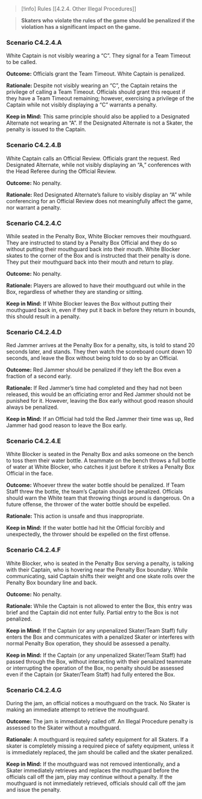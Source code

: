 > [!info] Rules
> [[4.2.4. Other Illegal Procedures]]

> **Skaters who violate the rules of the game should be penalized if the violation has a significant impact on the game.**

### Scenario C4.2.4.A

White Captain is not visibly wearing a “C”. They signal for a Team Timeout to be called.

**Outcome:** Officials grant the Team Timeout. White Captain is penalized.

**Rationale:** Despite not visibly wearing an “C”, the Captain retains the privilege of calling a Team Timeout. Officials should grant this request if they have a Team Timeout remaining; however, exercising a privilege of the Captain while not visibly displaying a “C” warrants a penalty.

**Keep in Mind:** This same principle should also be applied to a Designated Alternate not wearing an “A”. If the Designated Alternate is not a Skater, the penalty is issued to the Captain.

### Scenario C4.2.4.B

White Captain calls an Official Review. Officials grant the request. Red Designated Alternate, while not visibly displaying an “A,” conferences with the Head Referee during the Official Review.

**Outcome:** No penalty.

**Rationale:** Red Designated Alternate’s failure to visibly display an “A” while conferencing for an Official Review does not meaningfully affect the game, nor warrant a penalty.

### Scenario C4.2.4.C

While seated in the Penalty Box, White Blocker removes their mouthguard. They are instructed to stand by a Penalty Box Official and they do so without putting their mouthguard back into their mouth. White Blocker skates to the corner of the Box and is instructed that their penalty is done. They put their mouthguard back into their mouth and return to play.

**Outcome:** No penalty.

**Rationale:** Players are allowed to have their mouthguard out while in the Box, regardless of whether they are standing or sitting.

**Keep in Mind:** If White Blocker leaves the Box without putting their mouthguard back in, even if they put it back in before they return in bounds, this should result in a penalty.

### Scenario C4.2.4.D

Red Jammer arrives at the Penalty Box for a penalty, sits, is told to stand 20 seconds later, and stands. They then watch the scoreboard count down 10 seconds, and leave the Box without being told to do so by an Official.

**Outcome:** Red Jammer should be penalized if they left the Box even a fraction of a second early.

**Rationale:** If Red Jammer’s time had completed and they had not been released, this would be an officiating error and Red Jammer should not be punished for it. However, leaving the Box early without good reason should always be penalized.

**Keep in Mind:** If an Official had told the Red Jammer their time was up, Red Jammer had good reason to leave the Box early.

### Scenario C4.2.4.E

White Blocker is seated in the Penalty Box and asks someone on the bench to toss them their water bottle. A teammate on the bench throws a full bottle of water at White Blocker, who catches it just before it strikes a Penalty Box Official in the face.

**Outcome:** Whoever threw the water bottle should be penalized. If Team Staff threw the bottle, the team’s Captain should be penalized. Officials should warn the White team that throwing things around is dangerous. On a future offense, the thrower of the water bottle should be expelled.

**Rationale:** This action is unsafe and thus inappropriate.

**Keep in Mind:** If the water bottle had hit the Official forcibly and unexpectedly, the thrower should be expelled on the first offense.

### Scenario C4.2.4.F

White Blocker, who is seated in the Penalty Box serving a penalty, is talking with their Captain, who is hovering near the Penalty Box boundary. While communicating, said Captain shifts their weight and one skate rolls over the Penalty Box boundary line and back.

**Outcome:** No penalty.

**Rationale:** While the Captain is not allowed to enter the Box, this entry was brief and the Captain did not enter fully. Partial entry to the Box is not penalized.

**Keep in Mind:** If the Captain (or any unpenalized Skater/Team Staff) fully enters the Box and communicates with a penalized Skater or interferes with normal Penalty Box operation, they should be assessed a penalty.

**Keep in Mind:** If the Captain (or any unpenalized Skater/Team Staff) had passed through the Box, without interacting with their penalized teammate or interrupting the operation of the Box, no penalty should be assessed even if the Captain (or Skater/Team Staff) had fully entered the Box.

### Scenario C4.2.4.G

During the jam, an official notices a mouthguard on the track. No Skater is making an immediate attempt to retrieve the mouthguard.

**Outcome:** The jam is immediately called off. An Illegal Procedure penalty is assessed to the Skater without a mouthguard.

**Rationale:** A mouthguard is required safety equipment for all Skaters. If a skater is completely missing a required piece of safety equipment, unless it is immediately replaced, the jam should be called and the skater penalized.

**Keep in Mind:** If the mouthguard was not removed intentionally, and a Skater immediately retrieves and replaces the mouthguard before the officials call off the jam, play may continue without a penalty. If the mouthguard is not immediately retrieved, officials should call off the jam and issue the penalty.